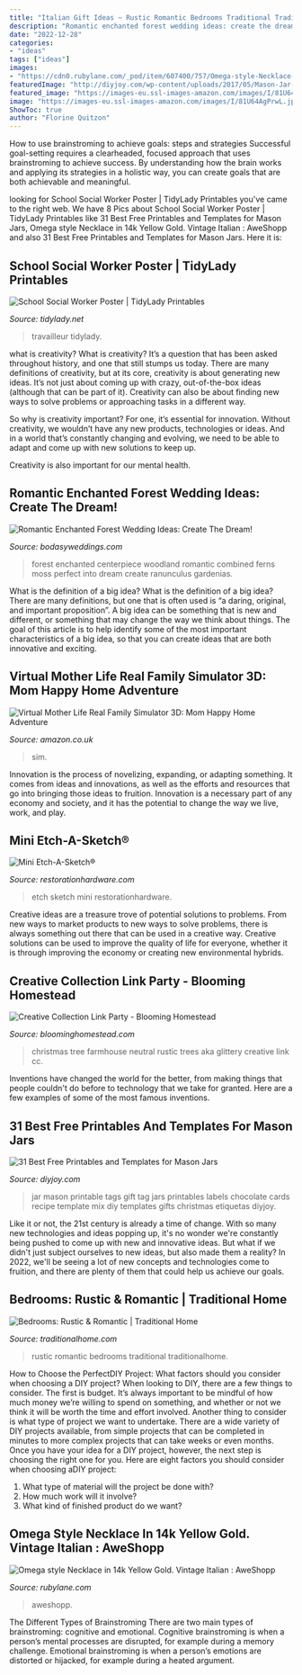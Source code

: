 ```yaml
---
title: "Italian Gift Ideas ~ Rustic Romantic Bedrooms Traditional Traditionalhome"
description: "Romantic enchanted forest wedding ideas: create the dream!"
date: "2022-12-28"
categories:
- "ideas"
tags: ["ideas"]
images:
- "https://cdn0.rubylane.com/_pod/item/607400/757/Omega-style-Necklace-14k-Yellow-Gold-full-4-2048-94.jpg"
featuredImage: "http://diyjoy.com/wp-content/uploads/2017/05/Mason-Jar-Gift-Tags.jpg"
featured_image: "https://images-eu.ssl-images-amazon.com/images/I/81U64AgPrwL.jpg"
image: "https://images-eu.ssl-images-amazon.com/images/I/81U64AgPrwL.jpg"
ShowToc: true
author: "Florine Quitzon"
---
```



How to use brainstroming to achieve goals: steps and strategies
Successful goal-setting requires a clearheaded, focused approach that uses brainstroming to achieve success. By understanding how the brain works and applying its strategies in a holistic way, you can create goals that are both achievable and meaningful.

	

		
looking for School Social Worker Poster | TidyLady Printables you've came to the right web. We have 8 Pics about School Social Worker Poster | TidyLady Printables like 31 Best Free Printables and Templates for Mason Jars, Omega style Necklace in 14k Yellow Gold. Vintage Italian : AweShopp and also 31 Best Free Printables and Templates for Mason Jars. Here it is:
		
    
## School Social Worker Poster | TidyLady Printables

<img loading=lazy src="https://cdn.shopify.com/s/files/1/0010/9599/1332/products/il_fullxfull.1880482743_cqap_1200x1200.jpg?v=1580448997" onerror="this.onerror=null;this.src='https://tse1.mm.bing.net/th?id=OIP.aWLkjvlPUxifD-jX73f99AHaHa&amp;pid=15.1';" alt="School Social Worker Poster | TidyLady Printables">

_Source: tidylady.net_

>travailleur tidylady. 

	

what is creativity?
What is creativity? It’s a question that has been asked throughout history, and one that still stumps us today. There are many definitions of creativity, but at its core, creativity is about generating new ideas.
It’s not just about coming up with crazy, out-of-the-box ideas (although that can be part of it). Creativity can also be about finding new ways to solve problems or approaching tasks in a different way.

So why is creativity important? For one, it’s essential for innovation. Without creativity, we wouldn’t have any new products, technologies or ideas. And in a world that’s constantly changing and evolving, we need to be able to adapt and come up with new solutions to keep up.

Creativity is also important for our mental health.

    
## Romantic Enchanted Forest Wedding Ideas: Create The Dream!

<img loading=lazy src="https://bodasyweddings.com/wp-content/uploads/2017/03/enchanted-forest-centerpiece.jpg" onerror="this.onerror=null;this.src='https://tse4.mm.bing.net/th?id=OIP.Y5g7HHORx_Y-oMoevXVQpwHaLH&amp;pid=15.1';" alt="Romantic Enchanted Forest Wedding Ideas: Create The Dream!">

_Source: bodasyweddings.com_

>forest enchanted centerpiece woodland romantic combined ferns moss perfect into dream create ranunculus gardenias. 

	

What is the definition of a big idea?
What is the definition of a big idea? There are many definitions, but one that is often used is “a daring, original, and important proposition”. A big idea can be something that is new and different, or something that may change the way we think about things. The goal of this article is to help identify some of the most important characteristics of a big idea, so that you can create ideas that are both innovative and exciting.

    
## Virtual Mother Life Real Family Simulator 3D: Mom Happy Home Adventure

<img loading=lazy src="https://images-eu.ssl-images-amazon.com/images/I/81U64AgPrwL.jpg" onerror="this.onerror=null;this.src='https://tse3.mm.bing.net/th?id=OIP.ZBB-0Kq1HBk-cGgHLg9nUwHaDn&amp;pid=15.1';" alt="Virtual Mother Life Real Family Simulator 3D: Mom Happy Home Adventure">

_Source: amazon.co.uk_

>sim. 

	

Innovation is the process of novelizing, expanding, or adapting something. It comes from ideas and innovations, as well as the efforts and resources that go into bringing those ideas to fruition. Innovation is a necessary part of any economy and society, and it has the potential to change the way we live, work, and play.

    
## Mini Etch-A-Sketch®

<img loading=lazy src="https://media.restorationhardware.com/is/image/rhis/prod1161748_E82353144_OWOP?$l-pd1$" onerror="this.onerror=null;this.src='https://tse1.mm.bing.net/th?id=OIP.RPSeRakEIrYYJsPO9wgcSgHaHO&amp;pid=15.1';" alt="Mini Etch-A-Sketch®">

_Source: restorationhardware.com_

>etch sketch mini restorationhardware. 

	

Creative ideas are a treasure trove of potential solutions to problems. From new ways to market products to new ways to solve problems, there is always something out there that can be used in a creative way. Creative solutions can be used to improve the quality of life for everyone, whether it is through improving the economy or creating new environmental hybrids.

    
## Creative Collection Link Party - Blooming Homestead

<img loading=lazy src="http://www.bloominghomestead.com/wp-content/uploads/2015/11/CC-JENblack-white-rustic-christmas-tree-683x1024.jpg" onerror="this.onerror=null;this.src='https://tse1.mm.bing.net/th?id=OIP.jT1FLrqwVKrejThnzv5yMgHaLG&amp;pid=15.1';" alt="Creative Collection Link Party - Blooming Homestead">

_Source: bloominghomestead.com_

>christmas tree farmhouse neutral rustic trees aka glittery creative link cc. 

	

Inventions have changed the world for the better, from making things that people couldn't do before to technology that we take for granted. Here are a few examples of some of the most famous inventions.

    
## 31 Best Free Printables And Templates For Mason Jars

<img loading=lazy src="http://diyjoy.com/wp-content/uploads/2017/05/Mason-Jar-Gift-Tags.jpg" onerror="this.onerror=null;this.src='https://tse1.mm.bing.net/th?id=OIP.CcVil-g1cjSdlOAAhb_fnAHaPg&amp;pid=15.1';" alt="31 Best Free Printables and Templates for Mason Jars">

_Source: diyjoy.com_

>jar mason printable tags gift tag jars printables labels chocolate cards recipe template mix diy templates gifts christmas etiquetas diyjoy. 

	

Like it or not, the 21st century is already a time of change. With so many new technologies and ideas popping up, it's no wonder we're constantly being pushed to come up with new and innovative ideas. But what if we didn't just subject ourselves to new ideas, but also made them a reality? In 2022, we'll be seeing a lot of new concepts and technologies come to fruition, and there are plenty of them that could help us achieve our goals.

    
## Bedrooms: Rustic &amp; Romantic | Traditional Home

<img loading=lazy src="http://images.traditionalhome.mdpcdn.com/sites/traditionalhome.com/files/styles/facebook_og_image/public/slide/101623917.jpg?itok=Lcvns-eJ" onerror="this.onerror=null;this.src='https://tse1.mm.bing.net/th?id=OIP.JtZJkbqy3HZfiCnm7QVDWwHaLH&amp;pid=15.1';" alt="Bedrooms: Rustic &amp; Romantic | Traditional Home">

_Source: traditionalhome.com_

>rustic romantic bedrooms traditional traditionalhome. 

	

How to Choose the PerfectDIY Project: What factors should you consider when choosing a DIY project?
When looking to DIY, there are a few things to consider. The first is budget. It’s always important to be mindful of how much money we’re willing to spend on something, and whether or not we think it will be worth the time and effort involved. Another thing to consider is what type of project we want to undertake. There are a wide variety of DIY projects available, from simple projects that can be completed in minutes to more complex projects that can take weeks or even months. Once you have your idea for a DIY project, however, the next step is choosing the right one for you. Here are eight factors you should consider when choosing aDIY project: 
1) What type of material will the project be done with?
2) How much work will it involve?
3) What kind of finished product do we want?

    
## Omega Style Necklace In 14k Yellow Gold. Vintage Italian : AweShopp

<img loading=lazy src="https://cdn0.rubylane.com/_pod/item/607400/757/Omega-style-Necklace-14k-Yellow-Gold-full-4-2048-94.jpg" onerror="this.onerror=null;this.src='https://tse2.mm.bing.net/th?id=OIP.nZQLHOu79HJK1LC4BqAxgAHaJ4&amp;pid=15.1';" alt="Omega style Necklace in 14k Yellow Gold. Vintage Italian : AweShopp">

_Source: rubylane.com_

>aweshopp. 

	

The Different Types of Brainstroming
There are two main types of brainstroming: cognitive and emotional. Cognitive brainstroming is when a person’s mental processes are disrupted, for example during a memory challenge. Emotional brainstroming is when a person’s emotions are distorted or hijacked, for example during a heated argument.

